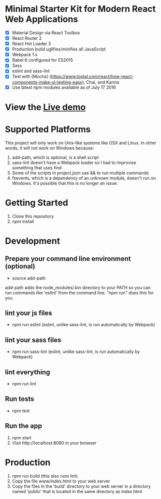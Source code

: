 # Minimal Starter Kit for Modern React Web Applications

- [x] Material Design via React Toolbox
- [x] React Router 2
- [x] React Hot Loader 3
- [x] Production build uglifies/minifies all JavaScript
- [x] Webpack 1.x
- [x] Babel 6 configured for ES2015
- [x] Sass
- [x] eslint and sass-lint
- [x] Test with [Mocha] (https://www.toptal.com/react/how-react-components-make-ui-testing-easy), Chai, and Karma
- [x] Use latest npm modules available as of July 17 2016

# View the [Live demo](https://dev-guy.github.io/react-toolbox-reactrouter-mocha-boilerplate)

# Supported Platforms

This project will only work on Unix-like systems like OSX and Linux. In other words, it will not work on Windows because:

1. add-path, which is optional, is a shell script
2. sass-lint doesn't have a Webpack loader so I had to improvise something that uses find
3. Some of the scripts in project.json use && to run multiple commands
4. fsevents, which is a dependency of an unknown module, doesn't run on Windows. It's possible that this is no longer an issue.

# Getting Started
1. Clone this repository
2. npm install

# Development

## Prepare your command line environment (optional)
* source add-path

add-path adds the node_modules/.bin directory to your PATH so you can run commands like 'eslint' from the command line. "npm run" does this for you.

## lint your js files
* npm run eslint (eslint, unlike sass-lint, is run automatically by Webpack)

## lint your sass files
* npm run sass-lint (eslint, unlike sass-lint, is run automatically by Webpack)

## lint everything
* npm run lint

## Run tests
* npm test

## Run the app
1. npm start
2. Visit http://localhost:8080 in your browser

# Production

1. npm run build (this also runs lint)
2. Copy the file www/index.html to your web server
3. Copy the files in the 'build' directory to your web server in a directory named 'public' that is located in the same directory as index.html

